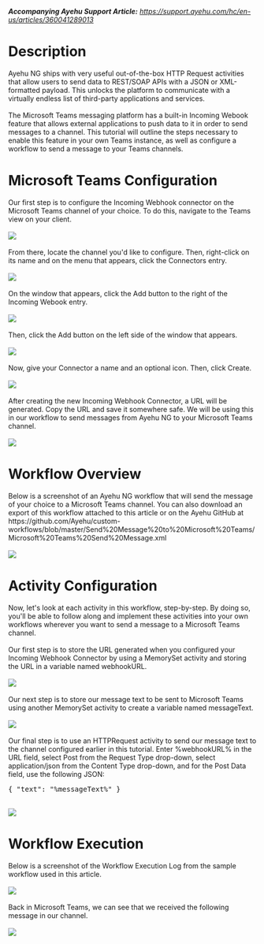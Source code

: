 <i><b>Accompanying Ayehu Support Article:</b> <a href="https://support.ayehu.com/hc/en-us/articles/360041289013">https://support.ayehu.com/hc/en-us/articles/360041289013</a></b></i>

<h1>Description</h1>
Ayehu NG ships with very useful out-of-the-box HTTP Request activities that allow users to send data to REST/SOAP APIs with a JSON or XML-formatted payload.  This unlocks the platform to communicate with a virtually endless list of third-party applications and services.
<br><br>
The Microsoft Teams messaging platform has a built-in Incoming Webook feature that allows external applications to push data to it in order to send messages to a channel.  This tutorial will outline the steps necessary to enable this feature in your own Teams instance, as well as configure a workflow to send a message to your Teams channels.
<br>
<h1>Microsoft Teams Configuration</h1>
Our first step is to configure the Incoming Webhook connector on the Microsoft Teams channel of your choice.  To do this, navigate to the Teams view on your client.
<br><br>
<img src="https://support.ayehu.com/hc/article_attachments/360054752733/Capture2.PNG">
<br><br>
From there, locate the channel you'd like to configure.  Then, right-click on its name and on the menu that appears, click the Connectors entry.
<br><br>
<img src="https://support.ayehu.com/hc/article_attachments/360054752913/mceclip0.png">
<br><br>
On the window that appears, click the Add button to the right of the Incoming Webook entry.
<br><br>
<img src="https://support.ayehu.com/hc/article_attachments/360053899814/mceclip1.png">
<br><br>
Then, click the Add button on the left side of the window that appears.
<br><br>
<img src="https://support.ayehu.com/hc/article_attachments/360054753073/mceclip2.png">
<br><br>
Now, give your Connector a name and an optional icon.  Then, click Create.
<br><br>
<img src="https://support.ayehu.com/hc/article_attachments/360054753233/mceclip3.png">
<br><br>
After creating the new Incoming Webhook Connector, a URL will be generated.  Copy the URL and save it somewhere safe.  We will be using this in our workflow to send messages from Ayehu NG to your Microsoft Teams channel.
<br><br>
<img src="https://support.ayehu.com/hc/article_attachments/360054753373/mceclip4.png">
<br>
<h1>Workflow Overview</h1>
Below is a screenshot of an Ayehu NG workflow that will send the message of your choice to a Microsoft Teams channel.  You can also download an export of this workflow attached to this article or on the Ayehu GitHub at https://github.com/Ayehu/custom-workflows/blob/master/Send%20Message%20to%20Microsoft%20Teams/Microsoft%20Teams%20Send%20Message.xml
<br><br>
<img src="https://support.ayehu.com/hc/article_attachments/360053900134/mceclip5.png">
<br>
<h1>Activity Configuration</h1>
Now, let's look at each activity in this workflow, step-by-step.  By doing so, you'll be able to follow along and implement these activities into your own workflows wherever you want to send a message to a Microsoft Teams channel.
<br><br>
Our first step is to store the URL generated when you configured your Incoming Webhook Connector by using a MemorySet activity and storing the URL in a variable named webhookURL.
<br><br>
<img src="https://support.ayehu.com/hc/article_attachments/360053900274/mceclip7.png">
<br><br>
Our next step is to store our message text to be sent to Microsoft Teams using another MemorySet activity to create a variable named messageText.
<br><br>
<img src="https://support.ayehu.com/hc/article_attachments/360054753633/mceclip8.png">
<br><br>
Our final step is to use an HTTPRequest activity to send our message text to the channel configured earlier in this tutorial.  Enter %webhookURL% in the URL field, select Post from the Request Type drop-down, select application/json from the Content Type drop-down, and for the Post Data field, use the following JSON:
<br>
<pre>
{ "text": "%messageText%" }
</pre>
<br>
<img src="https://support.ayehu.com/hc/article_attachments/360053900334/mceclip9.png">
<br>
<h1>Workflow Execution</h1>
Below is a screenshot of the Workflow Execution Log from the sample workflow used in this article.
<br><br>
<img src="https://support.ayehu.com/hc/article_attachments/360053911734/mceclip0.png">
<br><br>
Back in Microsoft Teams, we can see that we received the following message in our channel.
<br><br>
<img src="https://support.ayehu.com/hc/article_attachments/360054762233/mceclip1.png">
